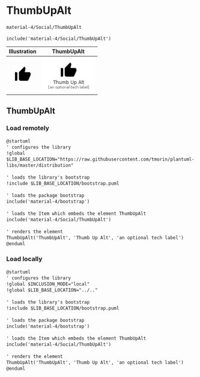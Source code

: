 # ThumbUpAlt


```text
material-4/Social/ThumbUpAlt
```

```text
include('material-4/Social/ThumbUpAlt')
```



| Illustration | ThumbUpAlt |
| :---: | :---: |
| ![illustration for Illustration](../../material-4/Social/ThumbUpAlt.png) | ![illustration for ThumbUpAlt](../../material-4/Social/ThumbUpAlt.Local.png) |




## ThumbUpAlt

### Load remotely
```plantuml
@startuml
' configures the library
!global $LIB_BASE_LOCATION="https://raw.githubusercontent.com/tmorin/plantuml-libs/master/distribution"

' loads the library's bootstrap
!include $LIB_BASE_LOCATION/bootstrap.puml

' loads the package bootstrap
include('material-4/bootstrap')

' loads the Item which embeds the element ThumbUpAlt
include('material-4/Social/ThumbUpAlt')

' renders the element
ThumbUpAlt('ThumbUpAlt', 'Thumb Up Alt', 'an optional tech label')
@enduml
```

### Load locally
```plantuml
@startuml
' configures the library
!global $INCLUSION_MODE="local"
!global $LIB_BASE_LOCATION="../.."

' loads the library's bootstrap
!include $LIB_BASE_LOCATION/bootstrap.puml

' loads the package bootstrap
include('material-4/bootstrap')

' loads the Item which embeds the element ThumbUpAlt
include('material-4/Social/ThumbUpAlt')

' renders the element
ThumbUpAlt('ThumbUpAlt', 'Thumb Up Alt', 'an optional tech label')
@enduml
```

